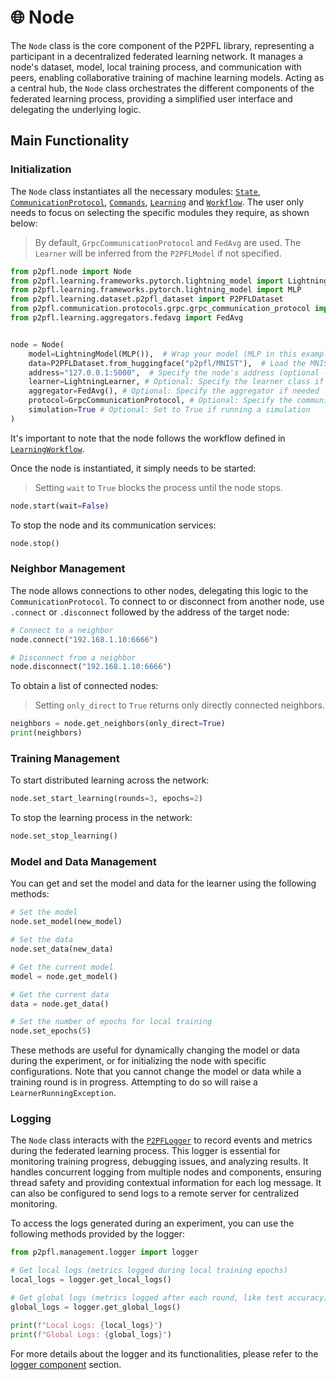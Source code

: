 # 🌐 Node

The `Node` class is the core component of the P2PFL library, representing a participant in a decentralized federated learning network. It manages a node's dataset, model, local training process, and communication with peers, enabling collaborative training of machine learning models. Acting as a central hub, the `Node` class orchestrates the different components of the federated learning process, providing a simplified user interface and delegating the underlying logic.

## Main Functionality

### Initialization

The `Node` class instantiates all the necessary modules: [`State`](state.md), [`CommunicationProtocol`](communication.md), [`Commands`](commands.md), [`Learning`](learning-index.md) and [`Workflow`](workflows.md). The user only needs to focus on selecting the specific modules they require, as shown below:

> By default, `GrpcCommunicationProtocol` and `FedAvg` are used. The `Learner` will be inferred from the `P2PFLModel` if not specified.

```python
from p2pfl.node import Node
from p2pfl.learning.frameworks.pytorch.lightning_model import LightningModel
from p2pfl.learning.frameworks.pytorch.lightning_model import MLP 
from p2pfl.learning.dataset.p2pfl_dataset import P2PFLDataset
from p2pfl.communication.protocols.grpc.grpc_communication_protocol import GrpcCommunicationProtocol
from p2pfl.learning.aggregators.fedavg import FedAvg


node = Node(
    model=LightningModel(MLP()),  # Wrap your model (MLP in this example) in a LightningModel
    data=P2PFLDataset.from_huggingface("p2pfl/MNIST"),  # Load the MNIST dataset
    address="127.0.0.1:5000",  # Specify the node's address (optional - a random port will be assigned if not provided)
    learner=LightningLearner, # Optional: Specify the learner class if needed
    aggregator=FedAvg(), # Optional: Specify the aggregator if needed
    protocol=GrpcCommunicationProtocol, # Optional: Specify the communication protocol if needed
    simulation=True # Optional: Set to True if running a simulation
)

```

It's important to note that the node follows the workflow defined in [`LearningWorkflow`](docs-workflows.md).

Once the node is instantiated, it simply needs to be started:

> Setting `wait` to `True` blocks the process until the node stops.

```python
node.start(wait=False)
```

To stop the node and its communication services:

```python
node.stop()
```

### Neighbor Management

The node allows connections to other nodes, delegating this logic to the `CommunicationProtocol`. To connect to or disconnect from another node, use `.connect` or `.disconnect` followed by the address of the target node:

```python
# Connect to a neighbor
node.connect("192.168.1.10:6666")

# Disconnect from a neighbor
node.disconnect("192.168.1.10:6666")
```

To obtain a list of connected nodes:

> Setting `only_direct` to `True` returns only directly connected neighbors.

```python
neighbors = node.get_neighbors(only_direct=True)
print(neighbors)
```

### Training Management

To start distributed learning across the network:

```python
node.set_start_learning(rounds=3, epochs=2)
```

To stop the learning process in the network:

```python
node.set_stop_learning()
```

### Model and Data Management

You can get and set the model and data for the learner using the following methods:

```python
# Set the model
node.set_model(new_model)

# Set the data
node.set_data(new_data)

# Get the current model
model = node.get_model()

# Get the current data
data = node.get_data()

# Set the number of epochs for local training
node.set_epochs(5)
```

These methods are useful for dynamically changing the model or data during the experiment, or for initializing the node with specific configurations.  Note that you cannot change the model or data while a training round is in progress.  Attempting to do so will raise a `LearnerRunningException`.

### Logging

The `Node` class interacts with the [`P2PFLogger`](logger.md) to record events and metrics during the federated learning process.  This logger is essential for monitoring training progress, debugging issues, and analyzing results.  It handles concurrent logging from multiple nodes and components, ensuring thread safety and providing contextual information for each log message.  It can also be configured to send logs to a remote server for centralized monitoring.

To access the logs generated during an experiment, you can use the following methods provided by the logger:

```python
from p2pfl.management.logger import logger

# Get local logs (metrics logged during local training epochs)
local_logs = logger.get_local_logs()

# Get global logs (metrics logged after each round, like test accuracy)
global_logs = logger.get_global_logs()

print(f"Local Logs: {local_logs}")
print(f"Global Logs: {global_logs}")
```

For more details about the logger and its functionalities, please refer to the [logger component](logger.md) section.
